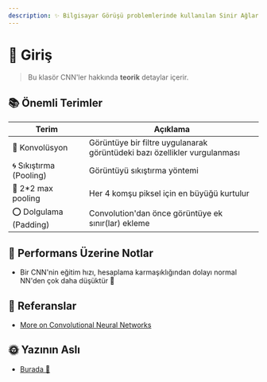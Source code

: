 ```yaml
---
description: ✨ Bilgisayar Görüşü problemlerinde kullanılan Sinir Ağlarının İyileştirilmesi 
---
```


# 🌱 Giriş

> Bu klasör CNN'ler hakkında **teorik** detaylar içerir.

## 📚 Önemli Terimler
| Terim              | Açıklama      |
| ------------------ |---------------|
| 💫 Konvolüsyon     | Görüntüye bir filtre uygulanarak görüntüdeki bazı özellikler vurgulanması |
| 🌀 Sıkıştırma (Pooling) | Görüntüyü sıkıştırma yöntemi |
| 🔷 2*2 max pooling | Her 4 komşu piksel için en büyüğü kurtulur |
| ⭕ Dolgulama (Padding) | Convolution'dan önce görüntüye ek sınır(lar) ekleme  |


## 💫 Performans Üzerine Notlar
* Bir CNN'nin eğitim hızı, hesaplama karmaşıklığından dolayı normal NN'den çok daha düşüktür 🐢

## 🧐 Referanslar
* [More on Convolutional Neural Networks](https://www.youtube.com/playlist?list=PLkDaE6sCZn6Gl29AoE31iwdVwSG-KnDzF)

## 🌞 Yazının Aslı
- [Burada 🐾](https://dl.asmaamir.com/3-cnnconcepts)
